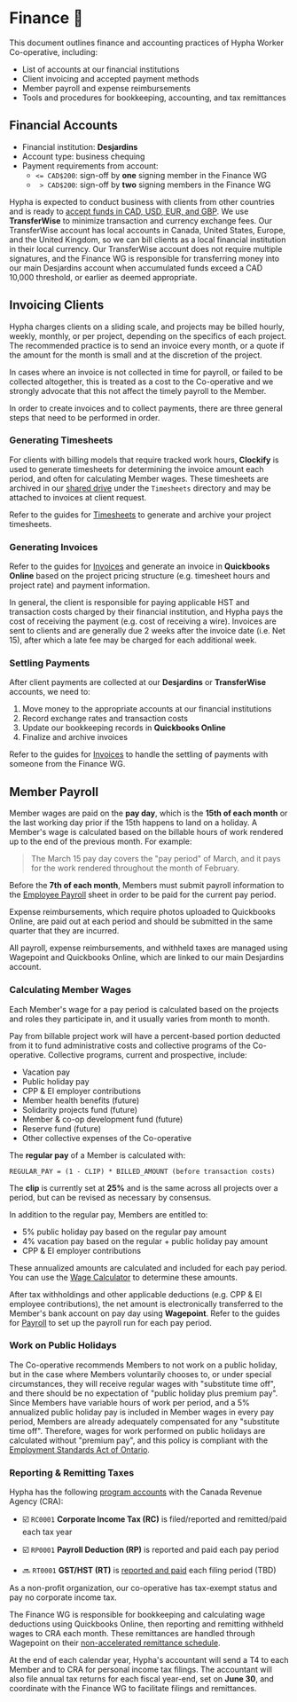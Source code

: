 # Finance 🚧

This document outlines finance and accounting practices of Hypha Worker Co-operative, including:

- List of accounts at our financial institutions
- Client invoicing and accepted payment methods
- Member payroll and expense reimbursements
- Tools and procedures for bookkeeping, accounting, and tax remittances

## Financial Accounts

- Financial institution: **Desjardins**
- Account type: business chequing
- Payment requirements from account:
  - `<= CAD$200`: sign-off by **one** signing member in the Finance WG
  - ` > CAD$200`: sign-off by **two** signing members in the Finance WG

Hypha is expected to conduct business with clients from other countries and is ready to [accept funds in CAD, USD, EUR, and GBP](https://transferwise.com/help-smart/11/getting-started/2571907/what-currencies-do-you-support).
We use **TransferWise** to minimize transaction and currency exchange fees.
Our TransferWise account has local accounts in Canada, United States, Europe, and the United Kingdom, so we can bill clients as a local financial institution in their local currency.
Our TransferWise account does not require multiple signatures, and the Finance WG is responsible for transferring money into our main Desjardins account when accumulated funds exceed a CAD 10,000 threshold, or earlier as deemed appropriate.

## Invoicing Clients

Hypha charges clients on a sliding scale, and projects may be billed hourly, weekly, monthly, or per project, depending on the specifics of each project.
The recommended practice is to send an invoice every month, or a quote if the amount for the month is small and at the discretion of the project.

In cases where an invoice is not collected in time for payroll, or failed to be collected altogether, this is treated as a cost to the Co-operative and we strongly advocate that this not affect the timely payroll to the Member.

In order to create invoices and to collect payments, there are three general steps that need to be performed in order.

### Generating Timesheets

For clients with billing models that require tracked work hours, **Clockify** is used to generate timesheets for determining the invoice amount each period, and often for calculating Member wages.
These timesheets are archived in our [shared drive](https://link.hypha.coop/drive) under the `Timesheets` directory and may be attached to invoices at client request.

Refer to the guides for [Timesheets](/guides.md#timesheets) to generate and archive your project timesheets.

### Generating Invoices

Refer to the guides for [Invoices](/guides.md#invoices) and generate an invoice in **Quickbooks Online** based on the project pricing structure (e.g. timesheet hours and project rate) and payment information.

In general, the client is responsible for paying applicable HST and transaction costs charged by their financial institution, and Hypha pays the cost of receiving the payment (e.g. cost of receiving a wire).
Invoices are sent to clients and are generally due 2 weeks after the invoice date (i.e. Net 15), after which a late fee may be charged for each additional week.

### Settling Payments

After client payments are collected at our **Desjardins** or **TransferWise** accounts, we need to:

1. Move money to the appropriate accounts at our financial institutions
1. Record exchange rates and transaction costs
1. Update our bookkeeping records in **Quickbooks Online**
1. Finalize and archive invoices

Refer to the guides for [Invoices](/guides.md#invoices) to handle the settling of payments with someone from the Finance WG.

## Member Payroll

Member wages are paid on the **pay day**, which is the **15th of each month** or the last working day prior if the 15th happens to land on a holiday.
A Member's wage is calculated based on the billable hours of work rendered up to the end of the previous month.
For example:

> The March 15 pay day covers the "pay period" of March, and it pays for the work rendered throughout the month of February.

Before the **7th of each month**, Members must submit payroll information to the [Employee Payroll](https://link.hypha.coop/payroll) sheet in order to be paid for the current pay period.

Expense reimbursements, which require photos uploaded to Quickbooks Online, are paid out at each period and should be submitted in the same quarter that they are incurred.

All payroll, expense reimbursements, and withheld taxes are managed using Wagepoint and Quickbooks Online, which are linked to our main Desjardins account.

### Calculating Member Wages

Each Member's wage for a pay period is calculated based on the projects and roles they participate in, and it usually varies from month to month.

Pay from billable project work will have a percent-based portion deducted from it to fund administrative costs and collective programs of the Co-operative.
Collective programs, current and prospective, include:

- Vacation pay
- Public holiday pay
- CPP & EI employer contributions
- Member health benefits (future)
- Solidarity projects fund (future)
- Member & co-op development fund (future)
- Reserve fund (future)
- Other collective expenses of the Co-operative

The **regular pay** of a Member is calculated with:

```
REGULAR_PAY = (1 - CLIP) * BILLED_AMOUNT (before transaction costs)
```

The **clip** is currently set at **25%** and is the same across all projects over a period, but can be revised as necessary by consensus.

In addition to the regular pay, Members are entitled to:

- 5% public holiday pay based on the regular pay amount
- 4% vacation pay based on the regular + public holiday pay amount
- CPP & EI employer contributions

These annualized amounts are calculated and included for each pay period.
You can use the [Wage Calculator](https://link.hypha.coop/wage) to determine these amounts.

After tax withholdings and other applicable deductions (e.g. CPP & EI employee contributions), the net amount is electronically transferred to the Member's bank account on pay day using **Wagepoint**.
Refer to the guides for [Payroll](/guides.md#payroll) to set up the payroll run for each pay period.

### Work on Public Holidays

The Co-operative recommends Members to not work on a public holiday, but in the case where Members voluntarily chooses to, or under special circumstances, they will receive regular wages with "substitute time off", and there should be no expectation of "public holiday plus premium pay".
Since Members have variable hours of work per period, and a 5% annualized public holiday pay is included in Member wages in every pay period, Members are already adequately compensated for any "substitute time off".
Therefore, wages for work performed on public holidays are calculated without "premium pay", and this policy is compliant with the [Employment Standards Act of Ontario](https://www.ontario.ca/document/your-guide-employment-standards-act-0/public-holidays).

### Reporting & Remitting Taxes

Hypha has the following [program accounts][program-accounts] with the Canada Revenue Agency (CRA):

   [program-accounts]: https://www.canada.ca/en/revenue-agency/services/tax/businesses/topics/changes-your-business/adding-accounts-your-business-number-bn.html

- ☑️ `RC0001` **Corporate Income Tax (RC)** is filed/reported and remitted/paid each tax year
- ☑️ `RP0001` **Payroll Deduction (RP)** is reported and paid each pay period
- 🔜 `RT0001` **GST/HST (RT)** is [reported and paid][sales-tax-how] each filing period (TBD)

   [sales-tax-how]: https://www.canada.ca/en/revenue-agency/services/tax/businesses/topics/gst-hst-businesses/account-register.html#once

As a non-profit organization, our co-operative has tax-exempt status and pay no corporate income tax.

The Finance WG is responsible for bookkeeping and calculating wage deductions using Quickbooks Online, then reporting and remitting withheld wages to CRA each month.
These remittances are handled through Wagepoint on their [non-accelerated remittance schedule][wagepoint-remittance].

   [wagepoint-remittance]: https://wagepoint.kayako.com/article/2-add-company-and-payroll-information

At the end of each calendar year, Hypha's accountant will send a T4 to each Member and to CRA for personal income tax filings.
The accountant will also file annual tax returns for each fiscal year-end, set on **June 30**, and coordinate with the Finance WG to facilitate filings and remittances.
